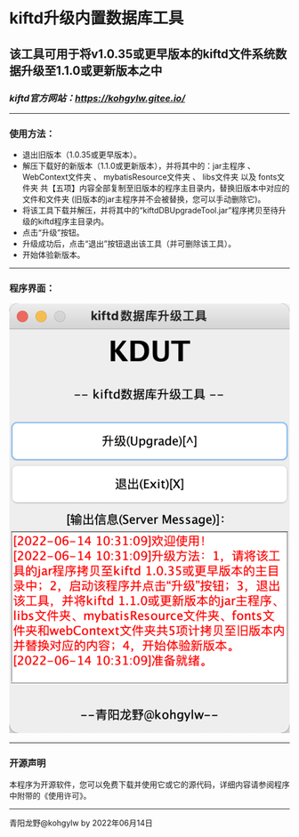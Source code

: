 # kiftd升级内置数据库工具
## 该工具可用于将v1.0.35或更早版本的kiftd文件系统数据升级至1.1.0或更新版本之中
### _kiftd官方网站：https://kohgylw.gitee.io/_

------

### 使用方法：
+ 退出旧版本（1.0.35或更早版本）。
+ 解压下载好的新版本（1.1.0或更新版本），并将其中的：jar主程序 、 WebContext文件夹 、 mybatisResource文件夹 、 libs文件夹 以及 fonts文件夹 共【五项】内容全部复制至旧版本的程序主目录内，替换旧版本中对应的文件和文件夹 (旧版本的jar主程序并不会被替换，您可以手动删除它)。
+ 将该工具下载并解压，并将其中的“kiftdDBUpgradeTool.jar”程序拷贝至待升级的kiftd程序主目录内。
+ 点击“升级”按钮。
+ 升级成功后，点击“退出”按钮退出该工具（并可删除该工具）。
+ 开始体验新版本。

------

### 程序界面：

![主界面展示](https://github.com/KOHGYLW/kiftdDBUpgradeTool/blob/master/show.png?raw=true)

------

### 开源声明

本程序为开源软件，您可以免费下载并使用它或它的源代码，详细内容请参阅程序中附带的《使用许可》。

------

青阳龙野@kohgylw by 2022年06月14日